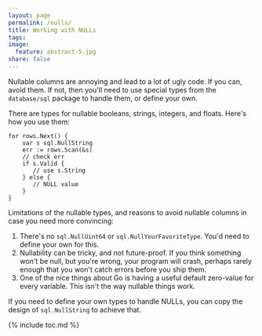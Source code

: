 ```yaml
---
layout: page
permalink: /nulls/
title: Working with NULLs
tags: 
image:
  feature: abstract-5.jpg
share: false
---
```


Nullable columns are annoying and lead to a lot of ugly code. If you can, avoid
them. If not, then you'll need to use special types from the `database/sql`
package to handle them, or define your own.

There are types for nullable booleans, strings, integers, and floats. Here's how
you use them:

	for rows.Next() {
		var s sql.NullString
		err := rows.Scan(&s)
		// check err
		if s.Valid {
		   // use s.String
		} else {
		   // NULL value
		}
	}

Limitations of the nullable types, and reasons to avoid nullable columns in case
you need more convincing:

1. There's no `sql.NullUint64` or `sql.NullYourFavoriteType`. You'd need to
	define your own for this.
1. Nullability can be tricky, and not future-proof. If you think something won't
	be null, but you're wrong, your program will crash, perhaps rarely enough
	that you won't catch errors before you ship them.
1. One of the nice things about Go is having a useful default zero-value for
	every variable. This isn't the way nullable things work.

If you need to define your own types to handle NULLs, you can copy the design of
`sql.NullString` to achieve that.

{% include toc.md %}
